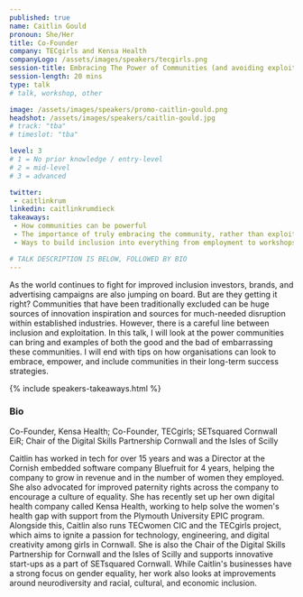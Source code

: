 ```yaml
---
published: true
name: Caitlin Gould
pronoun: She/Her
title: Co-Founder 
company: TECgirls and Kensa Health
companyLogo: /assets/images/speakers/tecgirls.png
session-title: Embracing The Power of Communities (and avoiding exploitation)
session-length: 20 mins
type: talk
# talk, workshop, other

image: /assets/images/speakers/promo-caitlin-gould.png
headshot: /assets/images/speakers/caitlin-gould.jpg
# track: "tba"
# timeslot: "tba"

level: 3
# 1 = No prior knowledge / entry-level
# 2 = mid-level
# 3 = advanced

twitter:
 - caitlinkrum 
linkedin: caitlinkrumdieck
takeaways:
 - How communities can be powerful 
 - The importance of truly embracing the community, rather than exploiting it
 - Ways to build inclusion into everything from employment to workshops

# TALK DESCRIPTION IS BELOW, FOLLOWED BY BIO
---
```


As the world continues to fight for improved inclusion investors, brands, and advertising campaigns are also jumping on board. But are they getting it right? Communities that have been traditionally excluded can be huge sources of innovation inspiration and sources for much-needed disruption within established industries. However, there is a careful line between inclusion and exploitation. In this talk, I will look at the power communities can bring and examples of both the good and the bad of embarrassing these communities. I will end with tips on how organisations can look to embrace, empower, and include communities in their long-term success strategies.

{% include speakers-takeaways.html %}

<h3>Bio</h3>

Co-Founder, Kensa Health; Co-Founder, TECgirls; SETsquared Cornwall EiR; Chair of the Digital Skills Partnership Cornwall and the Isles of Scilly

Caitlin has worked in tech for over 15 years and was a Director at the Cornish embedded software company Bluefruit for 4 years, helping the company to grow in revenue and in the number of women they employed. She also advocated for improved paternity rights across the company to encourage a culture of equality. She has recently set up her own digital health company called Kensa Health, working to help solve the women's health gap with support from the Plymouth University EPIC program. Alongside this, Caitlin also runs TECwomen CIC and the TECgirls project, which aims to ignite a passion for technology, engineering, and digital creativity among girls in Cornwall. She is also the Chair of the Digital Skills Partnership for Cornwall and the Isles of Scilly and supports innovative start-ups as a part of SETsquared Cornwall. While Caitlin's businesses have a strong focus on gender equality, her work also looks at improvements around neurodiversity and racial, cultural, and economic inclusion. 
